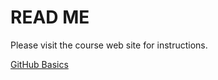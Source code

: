 # READ ME

Please visit the course web site for instructions.

[GitHub Basics](https://umiami-programming-for-interactivity.github.io/github-basics.html)
